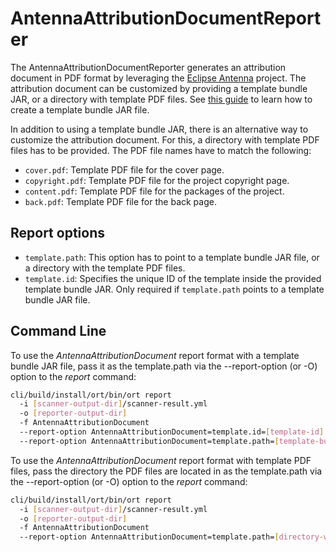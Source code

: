 # AntennaAttributionDocumentReporter

The AntennaAttributionDocumentReporter generates an attribution document in PDF format by leveraging the [Eclipse 
Antenna][1] project. The attribution document can be customized by providing a template bundle JAR, or a directory with 
template PDF files. See [this guide][2] to learn how to create a template bundle JAR file.

In addition to using a template bundle JAR, there is an alternative way to customize the attribution document. For this, 
a directory with template PDF files has to be provided. The PDF file names have to match the following:
 * `cover.pdf`: Template PDF file for the cover page.
 * `copyright.pdf`: Template PDF file for the project copyright page.
 * `content.pdf`: Template PDF file for the packages of the project.
 * `back.pdf`: Template PDF file for the back page.

## Report options

* `template.path`: This option has to point to a template bundle JAR file, or a directory with the template PDF files.
* `template.id`: Specifies the unique ID of the template inside the provided template bundle JAR. Only required if 
`template.path` points to a template bundle JAR file.

## Command Line

To use the _AntennaAttributionDocument_ report format with a template bundle JAR file, pass it as the template.path via 
the --report-option (or -O) option to the _report_ command:

```bash
cli/build/install/ort/bin/ort report
  -i [scanner-output-dir]/scanner-result.yml
  -o [reporter-output-dir]
  -f AntennaAttributionDocument
  --report-option AntennaAttributionDocument=template.id=[template-id]
  --report-option AntennaAttributionDocument=template.path=[template-bundle-jar-dir]/custom-template.jar
```

To use the _AntennaAttributionDocument_ report format with template PDF files, pass the directory the PDF files are
located in as the template.path via the --report-option (or -O) option to the _report_ command:

```bash
cli/build/install/ort/bin/ort report
  -i [scanner-output-dir]/scanner-result.yml
  -o [reporter-output-dir]
  -f AntennaAttributionDocument
  --report-option AntennaAttributionDocument=template.path=[directory-with-pdf-files-dir]
```

[1]: https://github.com/eclipse/antenna
[2]: https://github.com/eclipse/antenna/blob/master/antenna-documentation/src/site/markdown/template-bundle-development.md
